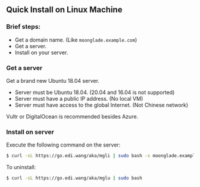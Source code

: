 ## Quick Install on Linux Machine

### Brief steps:

* Get a domain name. (Like `moonglade.example.com`)
* Get a server.
* Install on your server.

### Get a server

Get a brand new Ubuntu 18.04 server.

  * Server must be Ubuntu 18.04. (20.04 and 16.04 is not supported)
  * Server must have a public IP address. (No local VM)
  * Server must have access to the global Internet. (Not Chinese network)

Vultr or DigitalOcean is recommended besides Azure.

### Install on server

Execute the following command on the server:

```bash
$ curl -sL https://go.edi.wang/aka/mgli | sudo bash -s moonglade.example.com
```

To uninstall:

```bash
$ curl -sL https://go.edi.wang/aka/mglu | sudo bash
```
